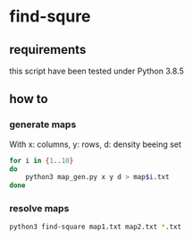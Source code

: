 # find-squre


## requirements

this script have been tested under Python 3.8.5

## how to

### generate maps

With x: columns, y: rows, d: density beeing set

```bash
for i in {1..10}
do
    python3 map_gen.py x y d > map$i.txt
done
```

### resolve maps

```bash
python3 find-square map1.txt map2.txt *.txt
```